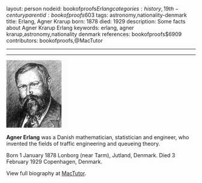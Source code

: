 layout: person
nodeid: bookofproofs$Erlang
categories: history,19th-century
parentid: bookofproofs$603
tags: astronomy,nationality-denmark
title: Erlang, Agner Krarup
born: 1878
died: 1929
description: Some facts about Agner Krarup Erlang
keywords: erlang, agner krarup,astronomy,nationality denmark
references: bookofproofs$6909
contributors: bookofproofs,@MacTutor

---


---

![Erlang.jpg](https://github.com/bookofproofs/bookofproofs.github.io/blob/main/_sources/_assets/images/portraits/Erlang.jpg?raw=true)

**Agner Erlang**  was a Danish mathematician, statistician and engineer, who invented the fields of traffic engineering and queueing theory.

Born 1 January 1878 Lonborg (near Tarm), Jutland, Denmark. Died 3 February 1929 Copenhagen, Denmark.


View full biography at [MacTutor](https://mathshistory.st-andrews.ac.uk/Biographies/Erlang/).